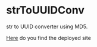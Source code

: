 # strToUUIDConv
str to UUID converter using MD5.

[Here](https://beseetek.github.io/strToUUIDConv/) do you find the deployed site
